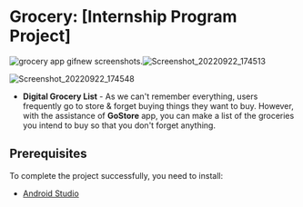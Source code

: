 Grocery: [Internship Program Project]
==================================
![grocery app gifnew](https://user-images.githubusercontent.com/98542941/191750916-5afdc6aa-c10c-46ab-9e90-cc2059978e2a.gif)
screenshots.![Screenshot_20220922_174513](https://user-images.githubusercontent.com/98542941/191751241-fbb6e62b-16ba-4651-ba4a-57ef78206b9d.png)

![Screenshot_20220922_174548](https://user-images.githubusercontent.com/98542941/191751268-255d2c37-cc4a-435b-aed3-225effa70c32.png)


- <b>Digital Grocery List</b> - As we can't remember everything, users frequently go to store & forget buying  things they want to buy. However, with the assistance of <b>GoStore</b> app, you can make a list of the groceries you intend to buy so that you don't forget anything.

Prerequisites
------------

To complete the project successfully, you need to install:
- [Android Studio](https://www.geeksforgeeks.org/guide-to-install-and-set-up-android-studio/)
